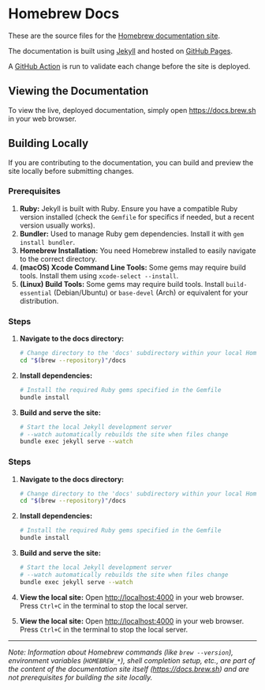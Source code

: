 # Homebrew Docs

These are the source files for the [Homebrew documentation site](https://docs.brew.sh/).

The documentation is built using [Jekyll](https://jekyllrb.com/) and hosted on [GitHub Pages](https://pages.github.com/).

A [GitHub Action](https://github.com/Homebrew/brew/blob/master/.github/workflows/docs.yml) is run to validate each change before the site is deployed.

## Viewing the Documentation

To view the live, deployed documentation, simply open <https://docs.brew.sh> in your web browser.

## Building Locally

If you are contributing to the documentation, you can build and preview the site locally before submitting changes.

### Prerequisites

1.  **Ruby:** Jekyll is built with Ruby. Ensure you have a compatible Ruby version installed (check the `Gemfile` for specifics if needed, but a recent version usually works).
2.  **Bundler:** Used to manage Ruby gem dependencies. Install it with `gem install bundler`.
3.  **Homebrew Installation:** You need Homebrew installed to easily navigate to the correct directory.
4.  **(macOS) Xcode Command Line Tools:** Some gems may require build tools. Install them using `xcode-select --install`.
5.  **(Linux) Build Tools:** Some gems may require build tools. Install `build-essential` (Debian/Ubuntu) or `base-devel` (Arch) or equivalent for your distribution.

### Steps

1.  **Navigate to the docs directory:**
    ```bash
    # Change directory to the 'docs' subdirectory within your local Homebrew repository
    cd "$(brew --repository)"/docs
    ```

2.  **Install dependencies:**
    ```bash
    # Install the required Ruby gems specified in the Gemfile
    bundle install
    ```

3.  **Build and serve the site:**
    ```bash
    # Start the local Jekyll development server
    # --watch automatically rebuilds the site when files change
    bundle exec jekyll serve --watch
    ```
### Steps

1.  **Navigate to the docs directory:**
    ```bash
    # Change directory to the 'docs' subdirectory within your local Homebrew repository
    cd "$(brew --repository)"/docs
    ```

2.  **Install dependencies:**
    ```bash
    # Install the required Ruby gems specified in the Gemfile
    bundle install
    ```

3.  **Build and serve the site:**
    ```bash
    # Start the local Jekyll development server
    # --watch automatically rebuilds the site when files change
    bundle exec jekyll serve --watch
    ```

4.  **View the local site:**
    Open <http://localhost:4000> in your web browser. Press `Ctrl+C` in the terminal to stop the local server.
4.  **View the local site:**
    Open <http://localhost:4000> in your web browser. Press `Ctrl+C` in the terminal to stop the local server.

---

*Note: Information about Homebrew commands (like `brew --version`), environment variables (`HOMEBREW_*`), shell completion setup, etc., are part of the *content* of the documentation site itself (<https://docs.brew.sh>) and are not prerequisites for building the site locally.*